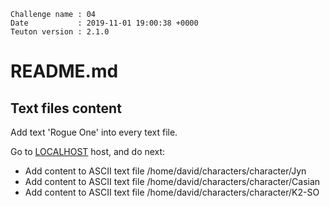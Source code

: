 ```
Challenge name : 04
Date           : 2019-11-01 19:00:38 +0000
Teuton version : 2.1.0
```
# README.md

## Text files content

Add text 'Rogue One' into every text file.

Go to [LOCALHOST](#required-hosts) host, and do next:
* Add content to ASCII text file /home/david/characters/character/Jyn
* Add content to ASCII text file /home/david/characters/character/Casian
* Add content to ASCII text file /home/david/characters/character/K2-SO
